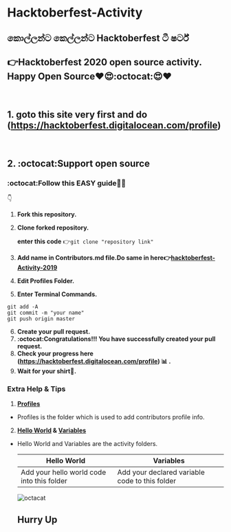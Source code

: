 # Hacktoberfest-Activity
## කොල්ලන්ට කෙල්ලන්ට Hacktoberfest ටී ෂර්ට්
## 👉Hacktoberfest 2020 open source activity. Happy Open Source❤️😍:octocat:😍❤️
<br>

## 1. goto this site very first and do (https://hacktoberfest.digitalocean.com/profile)

<br>

## 2. :octocat:Support open source

###  :octocat:Follow this EASY  **guide**:baby::heart_eyes:
:point_down:

1. **Fork this repository.**
2. **Clone forked repository.** 

      **enter this code** :point_right:```git clone "repository link"  ```

3. **Add name in Contributors.md file.Do same in here:point_right:[hacktoberfest-Activity-2019](https://github.com/oshada97/Hacktoberfest-Activity-2019)**
4. **Edit Profiles Folder.**
5. **Enter Terminal Commands.**
 ```
git add -A
git commit -m "your name"
git push origin master
```

6. **Create your pull request.**
7. **:octocat:Congratulations!!! You have successfully created your pull request.**
8. **Check your progress here (https://hacktoberfest.digitalocean.com/profile) :bar_chart: .**
9. **Wait for your shirt:tshirt:.**
 
 ### Extra Help & Tips
 
 1. **[Profiles](https://github.com/oshada97/Hacktoberfest-2019/tree/master/Profiles)**
   *   Profiles is the folder which is used to add contributors profile info.
 2. **[Hello World](https://github.com/oshada97/Hacktoberfest-2019/tree/master/Hello%20World) & [Variables](https://github.com/oshada97/Hacktoberfest-2019/tree/master/Variables)**
   * Hello World and Variables are the activity folders.

        Hello World | Variables
        ------------ | ------------
        Add your hello world code into this folder | Add your declared variable code to this folder
        
       
        ![octacat](https://user-images.githubusercontent.com/34527100/94196273-bebe8b80-fed1-11ea-9b26-7672c725a6fd.jpg)
        
     ##   Hurry Up   


